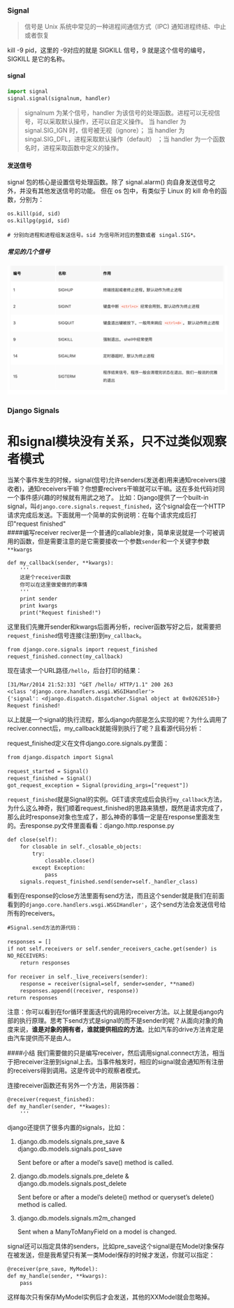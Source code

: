 ### Signal
> 信号是 Unix 系统中常见的一种进程间通信方式（IPC)
> 通知进程终结、中止或者恢复

kill -9 pid，这里的 -9对应的就是 SIGKILL 信号，9 就是这个信号的编号，SIGKILL 是它的名称。

#### signal
```python
import signal
signal.signal(signalnum, handler)

```
> signalnum 为某个信号，handler 为该信号的处理函数。进程可以无视信号，可以采取默认操作，还可以自定义操作。
>当 handler 为 signal.SIG_IGN 时，信号被无视（ignore）；
>当 handler 为 singal.SIG_DFL，进程采取默认操作（default）
>；当 handler 为一个函数名时，进程采取函数中定义的操作。

#### 发送信号
signal 包的核心是设置信号处理函数。除了 signal.alarm() 向自身发送信号之外，并没有其他发送信号的功能。
但在 os 包中，有类似于 Linux 的 kill 命令的函数，分别为：
```shell script
os.kill(pid, sid)
os.killpg(pgid, sid)

# 分别向进程和进程组发送信号。sid 为信号所对应的整数或者 singal.SIG*。
```
##### 常见的几个信号
![](./imgs/signal.png)

### Django Signals
和signal模块没有关系，只不过类似观察者模式
===========================

当某个事件发生的时候，signal(信号)允许senders(发送者)用来通知receivers(接收者)，通知receivers干嘛？你想要recivers干嘛就可以干嘛。这在多处代码对同一个事件感兴趣的时候就有用武之地了。 比如：Django提供了一个built-in signal，叫`django.core.signals.request_finished`，这个signal会在一个HTTP请求完成后发送。下面就用一个简单的实例说明：在每个请求完成后打印"request finished"    
####编写receiver
reciver是一个普通的callable对象，简单来说就是一个可被调用的函数，但是需要注意的是它需要接收一个参数`sender`和一个关键字参数`**kwargs`

    def my_callback(sender, **kwargs):
        '''
        这是个receiver函数
        你可以在这里做爱做的的事情
        '''
        print sender
        print kwargs
        print("Request finished!")

这里我们先撇开sender和kwargs后面再分析，reciver函数写好之后，就需要把`request_finished`信号连接(注册)到`my_callback`。  

    from django.core.signals import request_finished
    request_finished.connect(my_callback)

现在请求一个URL路径`/hello`，后台打印的结果：  

    [31/Mar/2014 21:52:33] "GET /hello/ HTTP/1.1" 200 263
    <class 'django.core.handlers.wsgi.WSGIHandler'>
    {'signal': <django.dispatch.dispatcher.Signal object at 0x0262E510>}
    Request finished!

以上就是一个signal的执行流程，那么django内部是怎么实现的呢？为什么调用了reciver.connect后，my_callback就能得到执行了呢？且看源代码分析：  

request_finished定义在文件django.core.signals.py里面：  

    from django.dispatch import Signal

    request_started = Signal()
    request_finished = Signal()
    got_request_exception = Signal(providing_args=["request"])

`request_finished`就是Signal的实例。GET请求完成后会执行`my_callback`方法，为什么这么神奇，我们顺着request_finished的思路来猜想，既然是请求完成了，那么此时response对象也生成了，那么神奇的事情一定是在response里面发生的。去response.py文件里面看看：django.http.response.py  

    def close(self):
        for closable in self._closable_objects:
            try:
                closable.close()
            except Exception:
                pass
        signals.request_finished.send(sender=self._handler_class)
看到在response的close方法里面有send方法，而且这个sender就是我们在前面看到的`django.core.handlers.wsgi.WSGIHandler'`，这个send方法会发送信号给所有的receivers。  

    #Signal.send方法的源代码：

    responses = []
    if not self.receivers or self.sender_receivers_cache.get(sender) is NO_RECEIVERS:
        return responses

    for receiver in self._live_receivers(sender):
        response = receiver(signal=self, sender=sender, **named)
        responses.append((receiver, response))
    return responses

注意：你可以看到在for循环里面迭代的调用的receiver方法。以上就是django内部的执行原理。思考下send方式是signal的而不是sender的呢？从面向对象的角度来说，**谁是对象的拥有者，谁就提供相应的方法**。比如汽车的drive方法肯定是由汽车提供而不是由人。


####小结
我们需要做的只是编写receiver，然后调用signal.connect方法，相当于把receiver注册到signal上去。当事件触发时，相应的signal就会通知所有注册的receivers得到调用。这是传说中的观察者模式。  

连接receiver函数还有另外一个方法，用装饰器：  

    @receiver(request_finished):
    def my_handler(sender, **kwages):
        '''
django还提供了很多内置的signals，比如：

1. django.db.models.signals.pre_save & django.db.models.signals.post_save

    Sent before or after a model’s save() method is called.

2. django.db.models.signals.pre_delete & django.db.models.signals.post_delete

    Sent before or after a model’s delete() method or queryset’s delete() method is called.

3. django.db.models.signals.m2m_changed

    Sent when a ManyToManyField on a model is changed.

signal还可以指定具体的senders，比如pre_save这个signal是在Model对象保存在被发送，但是我希望只有某一类Model保存的时候才发送，你就可以指定：  

    @receiver(pre_save, MyModel):
    def my_handle(sender, **kwargs):
        pass
这样每次只有保存MyModel实例后才会发送，其他的XXModel就会忽略掉。  
